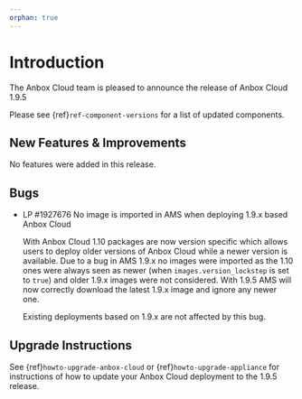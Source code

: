 ```yaml
---
orphan: true
---
```

# Introduction

The Anbox Cloud team is pleased to announce the release of Anbox Cloud 1.9.5

Please see {ref}`ref-component-versions` for a list of updated components.

## New Features & Improvements

No features were added in this release.

## Bugs

* LP #1927676 No image is imported in AMS when deploying 1.9.x based Anbox Cloud 

    With Anbox Cloud 1.10 packages are now version specific which allows users to deploy older versions of Anbox Cloud while a newer version is available. Due to a bug in AMS 1.9.x no images were imported as the 1.10 ones were always seen as newer (when `images.version_lockstep` is set to `true`) and older 1.9.x images were not considered. With 1.9.5 AMS will now correctly download the latest 1.9.x image and ignore any newer one.

    Existing deployments based on 1.9.x are not affected by this bug.

## Upgrade Instructions

See {ref}`howto-upgrade-anbox-cloud` or {ref}`howto-upgrade-appliance` for instructions of how to update your Anbox Cloud deployment to the 1.9.5 release.